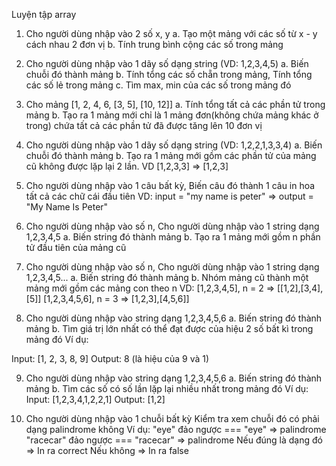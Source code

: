 Luyện tập array

1. Cho người dùng nhập vào 2 số x, y
a. Tạo một mảng với các số từ  x - y cách nhau 2 đơn vị
b. Tính trung bình cộng các số trong mảng

2. Cho người dùng nhập vào 1 dãy số dạng string (VD: 1,2,3,4,5)
a. Biến chuỗi đó thành mảng
b. Tính tổng các số chẵn trong mảng, Tính tổng các số lẻ trong mảng
c. Tìm max, min của các số trong mảng đó

3. Cho mảng [1, 2, 4, 6, [3, 5], [10, 12]]
a. Tính tổng tất cả các phần tử trong mảng
b. Tạo ra 1 mảng mới chỉ là 1 mảng đơn(không chứa mảng khác ở trong) chứa tất cả
 các phần tử đã được tăng lên 10 đơn vị

4. Cho người dùng nhập vào 1 dãy số dạng string (VD: 1,2,2,1,3,3,4)
a. Biến chuỗi đó thành mảng
b. Tạo ra 1 mảng mới gồm các phần tử của mảng cũ không được lặp lại 2 lần.
VD [1,2,3,3] => [1,2,3]

5. Cho người dùng nhập vào 1 câu bất kỳ, Biến câu đó thành 1 
câu in hoa tất cả các chữ cái đầu tiên 
VD: input = "my name is peter" => output = "My Name Is Peter"

6. Cho người dùng nhập vào số n,
Cho người dùng nhập vào 1 string dạng 1,2,3,4,5
a. Biến string đó thành mảng
b. Tạo ra 1 mảng mới gồm n phần tử đầu tiên của mảng cũ

7. Cho người dùng nhập vào số n,
Cho người dùng nhập vào 1 string dạng 1,2,3,4,5...
a. Biến string đó thành mảng
b. Nhóm mảng cũ thành một mảng mới gồm các mảng con theo n
VD: [1,2,3,4,5], n = 2 => [[1,2],[3,4], [5]] 
    [1,2,3,4,5,6], n = 3 => [1,2,3],[4,5,6]]

8. Cho người dùng nhập vào string dạng 1,2,3,4,5,6
a. Biến string đó thành mảng
b. Tìm giá trị lớn nhất có thể đạt được của hiệu 2 số bất kì 
trong mảng đó
Ví dụ:

Input: [1, 2, 3, 8, 9] 
Output: 8 (là hiệu của 9 và 1)

9. Cho người dùng nhập vào string dạng 1,2,3,4,5,6
a. Biến string đó thành mảng
b. Tìm các số có số lần lặp lại nhiều nhất trong mảng đó
Ví dụ:
Input: [1,2,3,4,1,2,2,1]
Output: [1,2]

10. Cho người dùng nhập vào 1 chuỗi bất kỳ
Kiểm tra xem chuỗi đó có phải dạng palindrome không 
Ví dụ: "eye" đảo ngược === "eye" => palindrome
"racecar" đảo ngược === "racecar" => palindrome
Nếu đúng là dạng đó => In ra correct
Nếu không => In ra false
